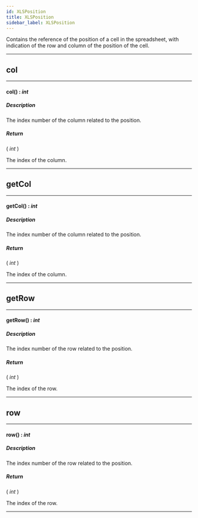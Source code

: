 ```yaml
---
id: XLSPosition
title: XLSPosition
sidebar_label: XLSPosition
---
```


Contains the reference of the position of a cell in the spreadsheet, with indication of the row and column of the position of the cell.

---

## col

---

#### col() : _int_
##### Description

The index number of the column related to the position.

##### Return

( _int_ )

The index of the column.

---

## getCol

---

#### getCol() : _int_
##### Description

The index number of the column related to the position.

##### Return

( _int_ )

The index of the column.

---

## getRow

---

#### getRow() : _int_
##### Description

The index number of the row related to the position.

##### Return

( _int_ )

The index of the row.

---

## row

---

#### row() : _int_
##### Description

The index number of the row related to the position.

##### Return

( _int_ )

The index of the row.

---

